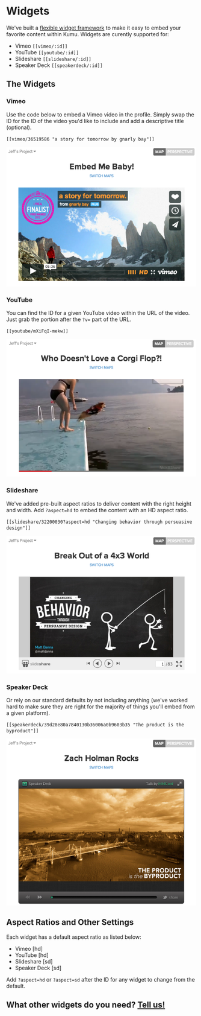 # Widgets

We've built a [flexible widget framework](https://github.com/kumu/widgets) to make it easy to embed your favorite content within Kumu. Widgets are curently supported for:

* Vimeo ```[[vimeo/:id]]```
* YouTube ```[[youtube/:id]]```
* Slideshare ```[[slideshare/:id]]```
* Speaker Deck ```[[speakerdeck/:id]]```

## The Widgets

### Vimeo

Use the code below to embed a Vimeo video in the profile. Simply swap the ID for the ID of the video you'd like to include and add a descriptive title (optional).

```
[[vimeo/36519586 "a story for tomorrow by gnarly bay"]]
```

![gnarly bay](/images/embed-me.png)

### YouTube

You can find the ID for a given YouTube video within the URL of the video. Just grab the portion after the ```?v=``` part of the URL.

```
[[youtube/mXiFqI-mekw]]
```

![youtube](/images/youtube-widget.png)

### Slideshare

We've added pre-built aspect ratios to deliver content with the right height and width. Add ```?aspect=hd``` to embed the content with an HD aspect ratio.

```
[[slideshare/32200030?aspect=hd "Changing behavior through persuasive design"]]
```

![slideshare](/images/slideshare-widget.png)

### Speaker Deck

Or rely on our standard defaults by not including anything (we've worked hard to make sure they are right for the majority of things you'll embed from a given platform).
```
[[speakerdeck/39d28e80a7840130b36006a0b9603b35 "The product is the byproduct"]]
```

![speakerdeck](/images/speakerdeck-widget.png)

## Aspect Ratios and Other Settings

Each widget has a default aspect ratio as listed below:

* Vimeo [hd]
* YouTube [hd]
* Slideshare [sd]
* Speaker Deck [sd]

Add ```?aspect=hd``` or ```?aspect=sd``` after the ID for any widget to change from the default.

## What other widgets do you need? <a href="mailto:jeff@kumu.io">Tell us!</a>
